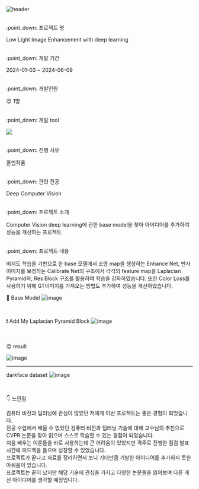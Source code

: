 ![header](https://capsule-render.vercel.app/api?type=slice&color=auto&height=200&section=header&text=Hello&rotate=13&fontAlign=70&fontAlignY=27&desc=I'm%20JaeHun&descAlign=75&descAlignY=45&fontSize=65)

<br/>
:point_down: 프로젝트 명

Low Light Image Enhancement with deep learning

<br/>
:point_down: 개발 기간

2024-01-03 ~ 2024-06-09

<br/>
:point_down: 개발인원

:blush: 1명

<br/>
:point_down:  개발 tool

![](https://img.shields.io/badge/Python-3776AB?style=for-the-badge&logo=python&logoColor=white)

<br/>
:point_down: 진행 사유

졸업작품

<br/>
:point_down:  관련 전공

Deep Computer Vision

<br/>
:point_down:  프로젝트 소개

Computer Vision deep learning에 관한 base model을 찾아 아이디어를 추가하여 성능을 개선하는 프로젝트

<br/>
:point_down:  프로젝트 내용

비지도 학습을 기반으로 한 base 모델에서 조명 map을 생성하는 Enhance Net, 반사 이미지를 보정하는 Calibrate Net의 구조에서 
각각의 feature map을 Laplacian Pyramid와, Res Block 구조를 활용하여 학습을 강화하였습니다. 
또한 Color Loss를 사용하기 위해 GT이미지를 가져오는 방법도 추가하여 성능을 개선하였습니다.

:eyes: Base Model
![image](https://github.com/jaehun00/LLIE_project/assets/66196078/807e146d-a64e-4537-a68d-1ced189f5b97)

<br/>

:exclamation: Add My Laplacian Pyramid Block
![image](https://github.com/jaehun00/LLIE_project/assets/66196078/2678b187-fa15-42cb-83a5-915d7e3f7518)

<br/>

:blush: result

![image](https://github.com/jaehun00/LLIE_project/assets/66196078/ed59f5c8-89b8-46d2-9dcf-a203a759e70d)

--------

darkface dataset
![image](https://github.com/jaehun00/LLIE_project/assets/66196078/eb3fd3f1-4d9e-4c07-9328-dbc376a519a0)


<br/>

:point_down:  느낀점

컴퓨터 비전과 딥러닝에 관심이 많았던 저에게 이번 프로젝트는 좋은 경험이 되었습니다.<br/>
전공 수업에서 배울 수 없었던 컴퓨터 비전과 딥러닝 기술에 대해 교수님의 추천으로 CVPR 논문을 찾아 읽으며 스스로 학습할 수 있는 경험이 되었습니다.<br/>
처음 배우는 이론들을 바로 사용하는데 큰 어려움이 있었지만 격주로 진행한 점검 발표 시간에 피드백을 들으며 성장할 수 있었습니다.<br/>
프로젝트가 끝나고 자료를 정리하면서 보니 기대만큼 기발한 아이디어를 추가하지 못한 아쉬움이 있습니다.<br/>
프로젝트는 끝이 났지만 해당 기술에 관심을 가지고 다양한 논문들을 읽어보며 다른 개선 아이디어를 생각할 예정입니다.<br/> 

